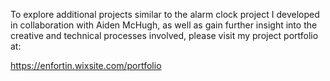 To explore additional projects similar to the alarm clock project I developed in collaboration with Aiden McHugh, as well as gain further insight into the creative and technical processes involved, please visit my project portfolio at:

https://enfortin.wixsite.com/portfolio
